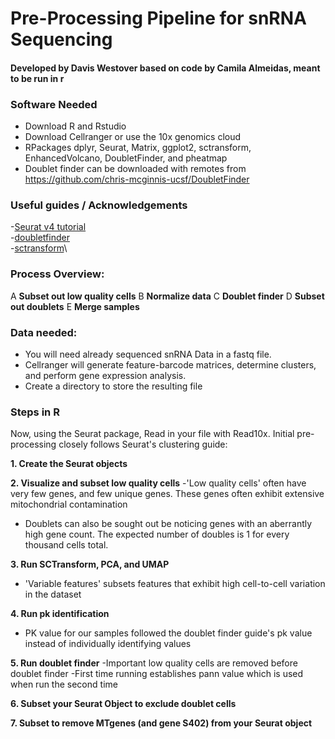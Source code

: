 # Pre-Processing Pipeline for snRNA Sequencing
#### Developed by Davis Westover based on code by Camila Almeidas, meant to be run in r

### Software Needed

 - Download R and Rstudio
 - Download Cellranger or use the 10x genomics cloud
 - RPackages dplyr, Seurat, Matrix, ggplot2, sctransform, EnhancedVolcano, DoubletFinder, and pheatmap
 - Doublet finder can be downloaded with remotes from https://github.com/chris-mcginnis-ucsf/DoubletFinder

### Useful guides / Acknowledgements
-[Seurat v4 tutorial](https://satijalab.org/seurat/articles/pbmc3k_tutorial/)\
-[doubletfinder](https://github.com/chris-mcginnis-ucsf/DoubletFinder/)\
-[sctransform](https://satijalab.org/seurat/articles/sctransform_vignette.html/)\

### Process Overview:
A **Subset out low quality cells**
B **Normalize data**
C **Doublet finder**
D **Subset out doublets**
E **Merge samples**


### Data needed:
- You will need already sequenced snRNA Data in a fastq file.
- Cellranger will generate feature-barcode matrices, determine clusters, and perform gene expression analysis.
- Create a directory to store the resulting file

### Steps in R
Now, using the Seurat package, Read in your file with Read10x.
Initial pre-processing closely follows Seurat's clustering guide:

**1. Create the Seurat objects**

**2. Visualize and subset low quality cells**
  -'Low quality cells' often have very few genes, and few unique genes. These genes often exhibit extensive mitochondrial contamination
  - Doublets can also be sought out be noticing genes with an aberrantly high gene count. The expected number of doubles is 1 for every thousand cells total.
  
  
**3. Run SCTransform, PCA, and UMAP**
  - 'Variable features' subsets features that exhibit high cell-to-cell variation in the dataset
    
**4. Run pk identification**
  - PK value for our samples followed the doublet finder guide's pk value instead of individually identifying values

**5. Run doublet finder**
    -Important low quality cells are removed before doublet finder
    -First time running establishes pann value which is used when run the second time
    
**6. Subset your Seurat Object to exclude doublet cells**

**7. Subset to remove MTgenes (and gene S402) from your Seurat object**
